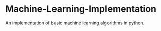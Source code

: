 # Machine-Learning-Implementation
An implementation of basic machine learning algorithms in python.
